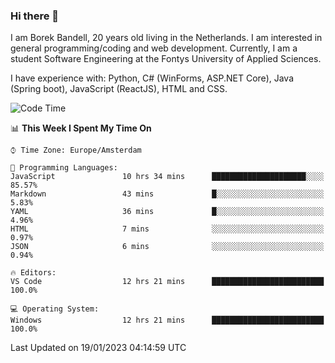 ### Hi there 👋

I am Borek Bandell, 20 years old living in the Netherlands. I am interested in general programming/coding and web development. Currently, I am a student Software Engineering at the Fontys University of Applied Sciences.

I have experience with: Python, C# (WinForms, ASP.NET Core), Java (Spring boot), JavaScript (ReactJS), HTML and CSS.

<!--START_SECTION:waka-->
![Code Time](http://img.shields.io/badge/Code%20Time-347%20hrs%2030%20mins-blue)

📊 **This Week I Spent My Time On** 

```text
⌚︎ Time Zone: Europe/Amsterdam

💬 Programming Languages: 
JavaScript               10 hrs 34 mins      █████████████████████░░░░   85.57% 
Markdown                 43 mins             █░░░░░░░░░░░░░░░░░░░░░░░░   5.83% 
YAML                     36 mins             █░░░░░░░░░░░░░░░░░░░░░░░░   4.96% 
HTML                     7 mins              ░░░░░░░░░░░░░░░░░░░░░░░░░   0.97% 
JSON                     6 mins              ░░░░░░░░░░░░░░░░░░░░░░░░░   0.94%

🔥 Editors: 
VS Code                  12 hrs 21 mins      █████████████████████████   100.0%

💻 Operating System: 
Windows                  12 hrs 21 mins      █████████████████████████   100.0%

```


 Last Updated on 19/01/2023 04:14:59 UTC
<!--END_SECTION:waka-->

<!--**tcBorek2002/tcBorek2002** is a ✨ _special_ ✨ repository because its `README.md` (this file) appears on your GitHub profile.

Here are some ideas to get you started:

- 🔭 I’m currently working on ...
- 🌱 I’m currently learning ...
- 👯 I’m looking to collaborate on ...
- 🤔 I’m looking for help with ...
- 💬 Ask me about ...
- 📫 How to reach me: ...
- 😄 Pronouns: ...
- ⚡ Fun fact: ...
-->

